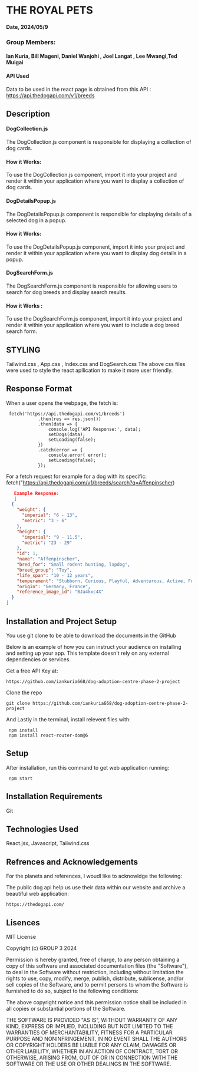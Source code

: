 # THE ROYAL PETS
#### Date, 2024/05/9
### Group Members: 
####  Ian Kuria, Bill Mageni, Daniel Wanjohi ,   Joel Langat , Lee Mwangi,Ted Muigai

#### API Used
Data to be used in the react page is obtained from this API : https://api.thedogapi.com/v1/breeds

## Description
#### DogCollection.js
The DogCollection.js component is responsible for displaying a collection of dog cards.

#### How it Works:
To use the DogCollection.js component, import it into your project and render it within your application where you want to display a collection of dog cards.

#### DogDetailsPopup.js
The DogDetailsPopup.js component is responsible for displaying details of a selected dog in a popup.

#### How it Works:
To use the DogDetailsPopup.js component, import it into your project and render it within your application where you want to display dog details in a popup.

#### DogSearchForm.js
The DogSearchForm.js component is responsible for allowing users to search for dog breeds and display search results.

#### How it Works :
To use the DogSearchForm.js component, import it into your project and render it within your application where you want to include a dog breed search form.


## STYLING
Tailwind.css , App.css , Index.css and DogSearch.css
The above css files were used to style the react apllication to make it more user friendly.


## Response Format
When a user opens the webpage, the fetch is:
```
 fetch('https://api.thedogapi.com/v1/breeds')
            .then(res => res.json())
            .then(data => {
                console.log('API Response:', data); 
                setDogs(data);
                setLoading(false); 
            })
            .catch(error => {
                console.error( error);
                setLoading(false); 
            });
```
For a fetch request for example for a dog with its specific:
fetch("https://api.thedogapi.com/v1/breeds/search?q=Affenpinscher)
```json 
   Example Response:
   [
  {
    "weight": {
      "imperial": "6 - 13",
      "metric": "3 - 6"
    },
    "height": {
      "imperial": "9 - 11.5",
      "metric": "23 - 29"
    },
    "id": 1,
    "name": "Affenpinscher",
    "bred_for": "Small rodent hunting, lapdog",
    "breed_group": "Toy",
    "life_span": "10 - 12 years",
    "temperament": "Stubborn, Curious, Playful, Adventurous, Active, Fun-loving",
    "origin": "Germany, France",
    "reference_image_id": "BJa4kxc4X"
  }
]
   ```
   ## Installation and Project Setup
You use git clone to be able to download the documents in the GitHub

Below is an example of how you can instruct your audience on installing and setting up your app. This template doesn't rely on any external dependencies or services.

Get a free API Key at:
```
https://github.com/iankuria668/dog-adoption-centre-phase-2-project
 ```
Clone the repo
```
git clone https://github.com/iankuria668/dog-adoption-centre-phase-2-project
```
And Lastly in the terminal, install relevent files with:
```
 npm install
 npm install react-router-dom@6
```
## Setup

After installation, run this command to get web application running:

```
 npm start
```

## Installation Requirements
Git

## Technologies Used
React.jsx, Javascript, Tailwind.css

## Refrences and Acknowledgements
For the planets and references, I woudl like to acknowldge the following:

 The public dog api help us use their data within our website and archive a beautiful web application:
```
https://thedogapi.com/
```


## Lisences
MIT License

Copyright (c)  GROUP 3 2024

Permission is hereby granted, free of charge, to any person obtaining a copy
of this software and associated documentation files (the "Software"), to deal
in the Software without restriction, including without limitation the rights
to use, copy, modify, merge, publish, distribute, sublicense, and/or sell
copies of the Software, and to permit persons to whom the Software is
furnished to do so, subject to the following conditions:

The above copyright notice and this permission notice shall be included in all
copies or substantial portions of the Software.

THE SOFTWARE IS PROVIDED "AS IS", WITHOUT WARRANTY OF ANY KIND, EXPRESS OR
IMPLIED, INCLUDING BUT NOT LIMITED TO THE WARRANTIES OF MERCHANTABILITY,
FITNESS FOR A PARTICULAR PURPOSE AND NONINFRINGEMENT. IN NO EVENT SHALL THE
AUTHORS OR COPYRIGHT HOLDERS BE LIABLE FOR ANY CLAIM, DAMAGES OR OTHER
LIABILITY, WHETHER IN AN ACTION OF CONTRACT, TORT OR OTHERWISE, ARISING FROM,
OUT OF OR IN CONNECTION WITH THE SOFTWARE OR THE USE OR OTHER DEALINGS IN THE
SOFTWARE.